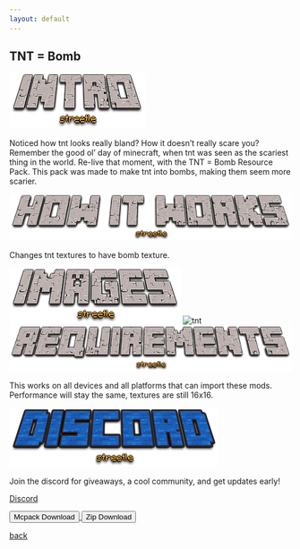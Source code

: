 ```yaml
---
layout: default
---
```


## TNT = Bomb

<img src="/all/intro.png" alt="intro">

Noticed how tnt looks really bland? How it doesn’t really scare you? Remember the good ol’ day of minecraft, when tnt was seen as the scariest thing in the world. Re-live that moment, with the TNT = Bomb Resource Pack. This pack was made to make tnt into bombs, making them seem more scarier.

<img src="/all/how.png" alt="howitworks">

Changes tnt textures to have bomb texture.

<img src="/all/images.png" alt="images">

<img src="/tntbomb/tnt.gif" alt="tnt">

<img src="/all/req.png" alt="requirements">

This works on all devices and all platforms that can import these mods. Performance will stay the same, textures are still 16x16.

<img src="/all/discord.png" alt="discord">

Join the discord for giveaways, a cool community, and get updates early! 

<a href="https://streetle.ml/discord">Discord</a>

<a href="/tntbomb/tnt-bomb-mcpack.mcpack" download="tnt-bomb-mcpack"> 
<button type="button">Mcpack Download</button> 
</a>

<a href="/tntbomb/tnt-bomb-zip.zip" download="tnt-bomb-zip"> 
<button type="button">Zip Download</button> 
</a>

<a href="https://streetle.ml/packs">back</a>
<head>
</head>
